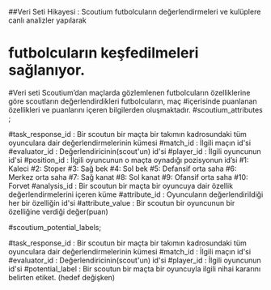 ##Veri Seti Hikayesi : Scoutium futbolcuların değerlendirmeleri ve kulüplere canlı analizler yapılarak
# futbolcuların keşfedilmeleri sağlanıyor.
#Veri seti Scoutium’dan maçlarda gözlemlenen futbolcuların özelliklerine göre scoutların değerlendirdikleri futbolcuların, maç
#içerisinde puanlanan özellikleri ve puanlarını içeren bilgilerden oluşmaktadır.
#scoutium_attributes ;

#task_response_id : Bir scoutun bir maçta bir takımın kadrosundaki tüm oyunculara dair değerlendirmelerinin kümesi
#match_id : İlgili maçın id'si
#evaluator_id : Değerlendiricinin(scout'un) id'si
#player_id : İlgili oyuncunun id'si
#position_id : İlgili oyuncunun o maçta oynadığı pozisyonun id’si
#1: Kaleci
#2: Stoper
#3: Sağ bek
#4: Sol bek
#5: Defansif orta saha
#6: Merkez orta saha
#7: Sağ kanat
#8: Sol kanat
#9: Ofansif orta saha
#10: Forvet
#analysis_id : Bir scoutun bir maçta bir oyuncuya dair özellik değerlendirmelerini içeren küme
#attribute_id : Oyuncuların değerlendirildiği her bir özelliğin id'si
#attribute_value : Bir scoutun bir oyuncunun bir özelliğine verdiği değer(puan)

#scoutium_potential_labels;

#task_response_id : Bir scoutun bir maçta bir takımın kadrosundaki tüm oyunculara dair değerlendirmelerinin kümesi
#match_id : İlgili maçın id'si
#evaluator_id : Değerlendiricinin(scout'un) id'si
#player_id : İlgili oyuncunun id'si
#potential_label : Bir scoutun bir maçta bir oyuncuyla ilgili nihai kararını belirten etiket. (hedef değişken)
